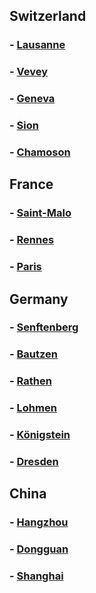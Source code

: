 
## Switzerland
### - [Lausanne](Lausanne.html)
### - [Vevey](Vevey.html)
### - [Geneva](Geneva.html)
### - [Sion](Sion.html)
### - [Chamoson](Chamoson.html)

## France
### - [Saint-Malo](Saint-Malo.html)
### - [Rennes](Rennes.html)
### - [Paris](Paris.html)

## Germany
### - [Senftenberg](Senftenberg.html)
### - [Bautzen](Bautzen.html)
### - [Rathen](Rathen.html)
### - [Lohmen](Lohmen.html)
### - [Königstein](Königstein.html)
### - [Dresden](Dresden.html)


## China
### - [Hangzhou](Hangzhou.html)
### - [Dongguan](Dongguan.html)

### - [Shanghai](Shanghai.html)